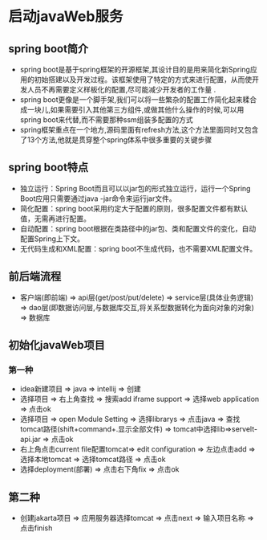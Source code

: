 # 启动javaWeb服务

## spring boot简介
- spring boot是基于spring框架的开源框架,其设计目的是用来简化新Spring应用的初始搭建以及开发过程。该框架使用了特定的方式来进行配置，从而使开发人员不再需要定义样板化的配置,尽可能减少开发者的工作量 .
- spring boot更像是一个脚手架,我们可以将一些繁杂的配置工作简化起来糅合成一块儿,如果需要引入其他第三方组件,或做其他什么操作的时候,可以用spring boot来代替,而不需要那种ssm组装多配置的方式
- spring框架重点在一个地方,源码里面有refresh方法,这个方法里面同时又包含了13个方法,他就是贯穿整个spring体系中很多重要的关键步骤

## spring boot特点
- 独立运行：Spring Boot而且可以以jar包的形式独立运行，运行一个Spring Boot应用只需要通过java -jar命令来运行jar文件。
- 简化配置：spring boot采用约定大于配置的原则，很多配置文件都有默认值，无需再进行配置。
- 自动配置：spring boot根据在类路径中的jar包、类和配置文件的变化，自动配置Spring上下文。
- 无代码生成和XML配置：spring boot不生成代码，也不需要XML配置文件。

## 前后端流程
- 客户端(即前端) => api层(get/post/put/delete) => service层(具体业务逻辑) => dao层(即数据访问层,与数据库交互,将关系型数据转化为面向对象的对象) => 数据库

## 初始化javaWeb项目
### 第一种
- idea新建项目 => java => intellij => 创建
- 选择项目 => 右上角查找 => 搜索add iframe support => 选择web application => 点击ok
- 选择项目 => open Module Setting => 选择librarys => 点击java => 查找tomcat路径(shift+command+.显示全部文件) => tomcat中选择lib=>servelt-api.jar => 点击ok
- 右上角点击current file配置tomcat=> edit configuration => 左边点击add => 选择本地tomcat => 选择tomcat路径 => 点击ok
- 选择deployment(部署) => 点击右下角fix => 点击ok
## 第二种
- 创建jakarta项目 => 应用服务器选择tomcat => 点击next => 输入项目名称 => 点击finish